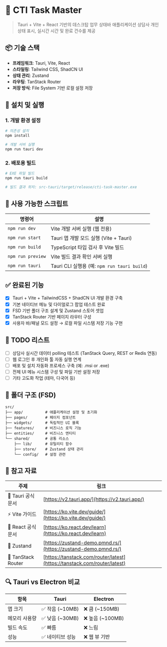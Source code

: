# 🚀 CTI Task Master

> Tauri + Vite + React 기반의 데스크탑 업무 상태바 애플리케이션
상담사 개인 상태 표시, 실시간 시간 및 완료 건수를 제공


## 📦 기술 스택

- **프레임워크**: Tauri, Vite, React
- **스타일링**: Tailwind CSS, ShadCN UI
- **상태 관리**: Zustand
- **라우팅**: TanStack Router
- **저장 방식**: File System 기반 로컬 설정 저장


## 🚀 설치 및 실행

### 1. 개발 환경 설정

```bash
# 의존성 설치
npm install

# 개발 서버 실행
npm run tauri dev
```

### 2. 배포용 빌드

```bash
# EXE 파일 빌드
npm run tauri build

# 빌드 결과 위치: src-tauri/target/release/cti-task-master.exe
```

## 📜 사용 가능한 스크립트

| 명령어 | 설명 |
|--------|------|
| `npm run dev` | Vite 개발 서버 실행 (웹 전용) |
| `npm run start` | Tauri 앱 개발 모드 실행 (Vite + Tauri) |
| `npm run build` | TypeScript 타입 검사 후 Vite 빌드 |
| `npm run preview` | Vite 빌드 결과 확인 서버 실행 |
| `npm run tauri` | Tauri CLI 실행용 (예: `npm run tauri build`) |

## ✅ 완료된 기능

- [x] Tauri + Vite + TailwindCSS + ShadCN UI 개발 환경 구축
- [x] 기본 네이티브 메뉴 및 다이얼로그 팝업 테스트 완료
- [x] FSD 기반 폴더 구조 설계 및 Zustand 스토어 셋업
- [x] TanStack Router 기반 페이지 라우터 구성
- [x] 사용자 바/패널 모드 설정 → 로컬 파일 시스템 저장 기능 구현

## 🔧 TODO 리스트

- [ ] 상담사 실시간 데이터 polling 테스트 (TanStack Query, REST or Redis 연동)
- [ ] 웹 로그인 후 개인화 툴 자동 실행 연계
- [ ] 배포 및 설치 자동화 프로세스 구축 (예: .msi or .exe)
- [ ] 전체 UI 메뉴 시스템 구성 및 파일 기반 설정 저장
- [ ] 기타 고도화 작업 (테마, 다국어 등)

## 📁 폴더 구조 (FSD)

```
src/
├── app/          # 애플리케이션 설정 및 초기화
├── pages/        # 페이지 컴포넌트
├── widgets/      # 독립적인 UI 블록
├── features/     # 비즈니스 로직 기능
├── entities/     # 비즈니스 엔티티
└── shared/       # 공통 리소스
    ├── lib/      # 유틸리티 함수
    ├── store/    # Zustand 상태 관리
    └── config/   # 설정 관련
```

## 🔗 참고 자료

| 주제 | 링크 |
|------|------|
| 📘 Tauri 공식문서 | [https://v2.tauri.app/](https://v2.tauri.app/) |
| ⚡ Vite 가이드 | [https://ko.vite.dev/guide/](https://ko.vite.dev/guide/) |
| 🧠 React 공식문서 | [https://ko.react.dev/learn](https://ko.react.dev/learn) |
| 🐻 Zustand | [https://zustand-demo.pmnd.rs/](https://zustand-demo.pmnd.rs/) |
| 🧭 TanStack Router | [https://tanstack.com/router/latest](https://tanstack.com/router/latest) |

## 🔍 Tauri vs Electron 비교

| 항목 | Tauri | Electron |
|------|-------|----------|
| 앱 크기 | ✅ 작음 (~10MB) | ❌ 큼 (~150MB) |
| 메모리 사용량 | ✅ 낮음 (~30MB) | ❌ 높음 (~100MB) |
| 빌드 속도 | ✅ 빠름 | ❌ 느림 |
| 성능 | ✅ 네이티브 성능 | ❌ 웹 뷰 기반 |

